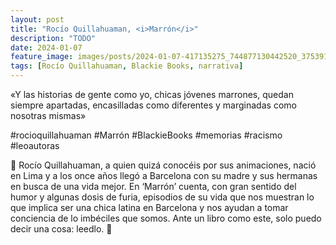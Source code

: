 ```yaml
---
layout: post
title: "Rocío Quillahuaman, <i>Marrón</i>"
description: "TODO"
date: 2024-01-07
feature_image: images/posts/2024-01-07-417135275_744877130442520_3753918588822317825_n_18055891531520062.heic
tags: [Rocío Quillahuaman, Blackie Books, narrativa]
---
```


«Y las historias de gente como yo, chicas jóvenes marrones, quedan siempre apartadas, encasilladas como diferentes y marginadas como nosotras mismas»
<!--more-->

#rocioquillahuaman #Marrón #BlackieBooks #memorias #racismo #leoautoras

🤎 Rocío Quillahuaman, a quien quizá conocéis por sus animaciones, nació en Lima y a los once años llegó a Barcelona con su madre y sus hermanas en busca de una vida mejor. En ‘Marrón’ cuenta, con gran sentido del humor y algunas dosis de furia, episodios de su vida que nos muestran lo que implica ser una chica latina en Barcelona y nos ayudan a tomar conciencia de lo imbéciles que somos. Ante un libro como este, solo puedo decir una cosa: leedlo. 🤎
